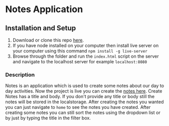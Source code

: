 # Notes Application
## Installation and Setup
1. Download or clone this repo [here](https://github.com/vjvijayg/notes-app.git).
2. If you have node installed on your computer then install live server on your computer using this command `npm install -g live-server`
3. Browse through the folder and run the `index.html` script on the server and navigate to the localhost server for example `localhost:8080` 

### Description
Notes is an application which is used to create some notes about our day to day activities.
Now the project is live you can create the [notes here](https://notes-app-vjvijayg.netlify.com/). Create Notes has a title and body. If you don't provide any title or body still the notes will be stored in the localstorage. After creating the notes you wanted you can just navigate to `home` to see the notes you have created. After creating some notes you can still sort the notes using the dropdown list or by just by typing the title in the filter box.
